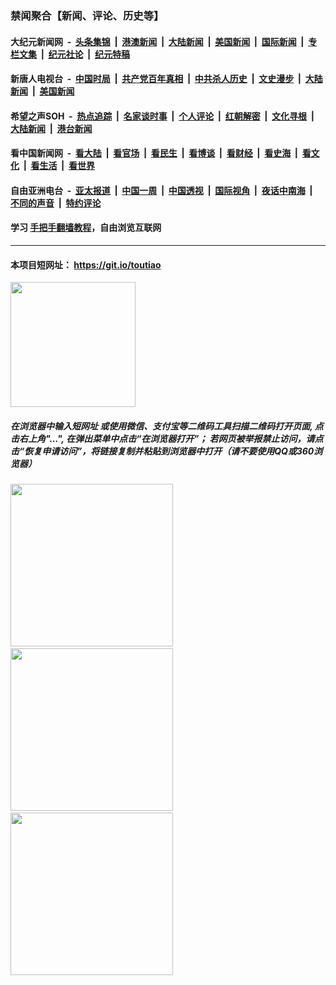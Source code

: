 ### 禁闻聚合【新闻、评论、历史等】

#### 大纪元新闻网 &nbsp;-&nbsp; [头条集锦](indexes/E头条集锦.md?t=03021131) &nbsp;|&nbsp; [港澳新闻](indexes/E港澳新闻.md?t=03021131)  &nbsp;|&nbsp; [大陆新闻](indexes/E大陆新闻.md?t=03021131) &nbsp;|&nbsp; [美国新闻](indexes/E美国新闻.md?t=03021131) &nbsp;|&nbsp; [国际新闻](indexes/E国际新闻.md?t=03021131) &nbsp;|&nbsp; [专栏文集](indexes/E专栏文集.md?t=03021131) &nbsp;|&nbsp; [纪元社论](indexes/E纪元社论.md?t=03021131) &nbsp;|&nbsp; [纪元特稿](indexes/E纪元特稿.md?t=03021131) 

#### 新唐人电视台 &nbsp;-&nbsp; [中国时局](indexes/N中国时局.md?t=03021131) &nbsp;|&nbsp; [共产党百年真相](indexes/N共产党百年真相.md?t=03021131) &nbsp;|&nbsp; [中共杀人历史](indexes/N中共杀人历史.md?t=03021131) &nbsp;|&nbsp; [文史漫步](indexes/N文史漫步.md?t=03021131) &nbsp;|&nbsp; [大陆新闻](indexes/N大陆新闻.md?t=03021131) &nbsp;|&nbsp; [美国新闻](indexes/N美国新闻.md?t=03021131)

#### 希望之声SOH &nbsp;-&nbsp; [热点追踪](indexes/H热点追踪.md?t=03021131) &nbsp;|&nbsp; [名家谈时事](indexes/H名家谈时事.md?t=03021131) &nbsp;|&nbsp; [个人评论](indexes/H个人评论.md?t=03021131)  &nbsp;|&nbsp; [红朝解密](indexes/H红朝解密.md?t=03021131) &nbsp;|&nbsp; [文化寻根](indexes/H文化寻根.md?t=03021131) &nbsp;|&nbsp; [大陆新闻](indexes/H大陆新闻.md?t=03021131) &nbsp;|&nbsp; [港台新闻](indexes/H港台新闻.md?t=03021131)

#### 看中国新闻网 &nbsp;-&nbsp; [看大陆](indexes/S看大陆.md?t=03021131) &nbsp;|&nbsp; [看官场](indexes/S看官场.md?t=03021131) &nbsp;|&nbsp; [看民生](indexes/S看民生.md?t=03021131)  &nbsp;|&nbsp; [看博谈](indexes/S看博谈.md?t=03021131) &nbsp;|&nbsp; [看财经](indexes/S看财经.md?t=03021131) &nbsp;|&nbsp; [看史海](indexes/S看史海.md?t=03021131) &nbsp;|&nbsp; [看文化](indexes/S看文化.md?t=03021131) &nbsp;|&nbsp; [看生活](indexes/S看生活.md?t=03021131) &nbsp;|&nbsp; [看世界](indexes/S看世界.md?t=03021131)

#### 自由亚洲电台 &nbsp;-&nbsp; [亚太报道](indexes/R亚太报道.md?t=03021131) &nbsp;|&nbsp; [中国一周](indexes/R中国一周.md?t=03021131) &nbsp;|&nbsp; [中国透视](indexes/R中国透视.md?t=03021131)  &nbsp;|&nbsp; [国际视角](indexes/R国际视角.md?t=03021131) &nbsp;|&nbsp; [夜话中南海](indexes/R夜话中南海.md?t=03021131) &nbsp;|&nbsp; [不同的声音](indexes/R不同的声音.md?t=03021131) &nbsp;|&nbsp; [特约评论](indexes/R特约评论.md?t=03021131)

#### 学习 [手把手翻墙教程](https://github.com/gfw-breaker/guides/wiki)，自由浏览互联网

----

#### 本项目短网址： https://git.io/toutiao
<img src="https://raw.githubusercontent.com/gfw-breaker/banned-news/master/scripts/img/qr.png" width="200px"/>  

##### 在浏览器中输入短网址 或使用微信、支付宝等二维码工具扫描二维码打开页面, 点击右上角"...", 在弹出菜单中点击“在浏览器打开”； 若网页被举报禁止访问，请点击“恢复申请访问”，将链接复制并粘贴到浏览器中打开（请不要使用QQ或360浏览器）

<img src="https://raw.githubusercontent.com/gfw-breaker/banned-news/master/scripts/img/1.png" width="260px"/> &nbsp; <img src="https://raw.githubusercontent.com/gfw-breaker/banned-news/master/scripts/img/2.png" width="260px"/> &nbsp; <img src="https://raw.githubusercontent.com/gfw-breaker/banned-news/master/scripts/img/3.png" width="260px"/>
